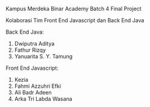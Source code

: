 Kampus Merdeka Binar Academy Batch 4 Final Project

Kolaborasi Tim Front End Javascript dan Back End Java

Back End Java:
1. Dwiputra Aditya 
2. Fathur Rizqy
3. Yanuarita S. Y. Tamung

Front End Javascript:
1. Kezia
2. Fahmi Azzuhri Efki
3. Ali Badr Adeen
4. Arka Tri Labda Wasana
